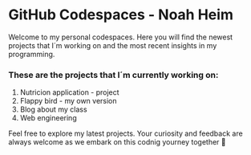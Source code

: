 # GitHub Codespaces - Noah Heim

Welcome to my personal codespaces. Here you will find the newest projects that I´m working on and the most recent insights in my programming.

<h3>These are the projects that I´m currently working on:</h3> 
<ol>
    <li>Nutricion application - project </li>
    <li>Flappy bird - my own version</li> 
    <li>Blog about my class</li>
    <li>Web engineering</li>
</ol>

Feel free to explore my latest projects. Your curiosity and feedback are always welcome as we embark on this codnig yourney together 🙌
